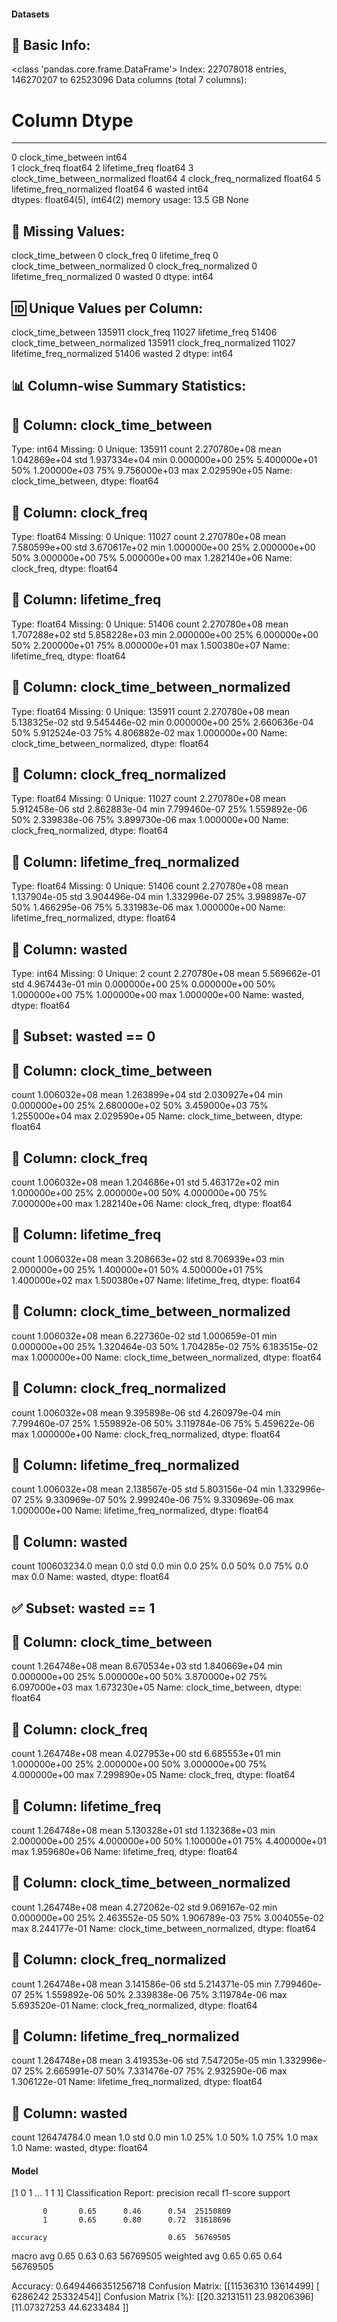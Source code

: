 #### Datasets

🧾 Basic Info:
------------------------------------------------------------
<class 'pandas.core.frame.DataFrame'>
Index: 227078018 entries, 146270207 to 62523096
Data columns (total 7 columns):
 #   Column                         Dtype  
---  ------                         -----  
 0   clock_time_between             int64  
 1   clock_freq                     float64
 2   lifetime_freq                  float64
 3   clock_time_between_normalized  float64
 4   clock_freq_normalized          float64
 5   lifetime_freq_normalized       float64
 6   wasted                         int64  
dtypes: float64(5), int64(2)
memory usage: 13.5 GB
None

📌 Missing Values:
------------------------------------------------------------
clock_time_between               0
clock_freq                       0
lifetime_freq                    0
clock_time_between_normalized    0
clock_freq_normalized            0
lifetime_freq_normalized         0
wasted                           0
dtype: int64

🆔 Unique Values per Column:
------------------------------------------------------------
clock_time_between               135911
clock_freq                        11027
lifetime_freq                     51406
clock_time_between_normalized    135911
clock_freq_normalized             11027
lifetime_freq_normalized          51406
wasted                                2
dtype: int64

📊 Column-wise Summary Statistics:
------------------------------------------------------------

🔹 Column: clock_time_between
----------------------------------------
Type: int64
Missing: 0
Unique: 135911
count    2.270780e+08
mean     1.042869e+04
std      1.937334e+04
min      0.000000e+00
25%      5.400000e+01
50%      1.200000e+03
75%      9.756000e+03
max      2.029590e+05
Name: clock_time_between, dtype: float64

🔹 Column: clock_freq
----------------------------------------
Type: float64
Missing: 0
Unique: 11027
count    2.270780e+08
mean     7.580599e+00
std      3.670617e+02
min      1.000000e+00
25%      2.000000e+00
50%      3.000000e+00
75%      5.000000e+00
max      1.282140e+06
Name: clock_freq, dtype: float64

🔹 Column: lifetime_freq
----------------------------------------
Type: float64
Missing: 0
Unique: 51406
count    2.270780e+08
mean     1.707288e+02
std      5.858228e+03
min      2.000000e+00
25%      6.000000e+00
50%      2.200000e+01
75%      8.000000e+01
max      1.500380e+07
Name: lifetime_freq, dtype: float64

🔹 Column: clock_time_between_normalized
----------------------------------------
Type: float64
Missing: 0
Unique: 135911
count    2.270780e+08
mean     5.138325e-02
std      9.545446e-02
min      0.000000e+00
25%      2.660636e-04
50%      5.912524e-03
75%      4.806882e-02
max      1.000000e+00
Name: clock_time_between_normalized, dtype: float64

🔹 Column: clock_freq_normalized
----------------------------------------
Type: float64
Missing: 0
Unique: 11027
count    2.270780e+08
mean     5.912458e-06
std      2.862883e-04
min      7.799460e-07
25%      1.559892e-06
50%      2.339838e-06
75%      3.899730e-06
max      1.000000e+00
Name: clock_freq_normalized, dtype: float64

🔹 Column: lifetime_freq_normalized
----------------------------------------
Type: float64
Missing: 0
Unique: 51406
count    2.270780e+08
mean     1.137904e-05
std      3.904496e-04
min      1.332996e-07
25%      3.998987e-07
50%      1.466295e-06
75%      5.331983e-06
max      1.000000e+00
Name: lifetime_freq_normalized, dtype: float64

🔹 Column: wasted
----------------------------------------
Type: int64
Missing: 0
Unique: 2
count    2.270780e+08
mean     5.569662e-01
std      4.967443e-01
min      0.000000e+00
25%      0.000000e+00
50%      1.000000e+00
75%      1.000000e+00
max      1.000000e+00
Name: wasted, dtype: float64

🚫 Subset: wasted == 0
------------------------------------------------------------

🔹 Column: clock_time_between
----------------------------------------
count    1.006032e+08
mean     1.263899e+04
std      2.030927e+04
min      0.000000e+00
25%      2.680000e+02
50%      3.459000e+03
75%      1.255000e+04
max      2.029590e+05
Name: clock_time_between, dtype: float64

🔹 Column: clock_freq
----------------------------------------
count    1.006032e+08
mean     1.204686e+01
std      5.463172e+02
min      1.000000e+00
25%      2.000000e+00
50%      4.000000e+00
75%      7.000000e+00
max      1.282140e+06
Name: clock_freq, dtype: float64

🔹 Column: lifetime_freq
----------------------------------------
count    1.006032e+08
mean     3.208663e+02
std      8.706939e+03
min      2.000000e+00
25%      1.400000e+01
50%      4.500000e+01
75%      1.400000e+02
max      1.500380e+07
Name: lifetime_freq, dtype: float64

🔹 Column: clock_time_between_normalized
----------------------------------------
count    1.006032e+08
mean     6.227360e-02
std      1.000659e-01
min      0.000000e+00
25%      1.320464e-03
50%      1.704285e-02
75%      6.183515e-02
max      1.000000e+00
Name: clock_time_between_normalized, dtype: float64

🔹 Column: clock_freq_normalized
----------------------------------------
count    1.006032e+08
mean     9.395898e-06
std      4.260979e-04
min      7.799460e-07
25%      1.559892e-06
50%      3.119784e-06
75%      5.459622e-06
max      1.000000e+00
Name: clock_freq_normalized, dtype: float64

🔹 Column: lifetime_freq_normalized
----------------------------------------
count    1.006032e+08
mean     2.138567e-05
std      5.803156e-04
min      1.332996e-07
25%      9.330969e-07
50%      2.999240e-06
75%      9.330969e-06
max      1.000000e+00
Name: lifetime_freq_normalized, dtype: float64

🔹 Column: wasted
----------------------------------------
count    100603234.0
mean             0.0
std              0.0
min              0.0
25%              0.0
50%              0.0
75%              0.0
max              0.0
Name: wasted, dtype: float64

✅ Subset: wasted == 1
------------------------------------------------------------

🔹 Column: clock_time_between
----------------------------------------
count    1.264748e+08
mean     8.670534e+03
std      1.840669e+04
min      0.000000e+00
25%      5.000000e+00
50%      3.870000e+02
75%      6.097000e+03
max      1.673230e+05
Name: clock_time_between, dtype: float64

🔹 Column: clock_freq
----------------------------------------
count    1.264748e+08
mean     4.027953e+00
std      6.685553e+01
min      1.000000e+00
25%      2.000000e+00
50%      3.000000e+00
75%      4.000000e+00
max      7.299890e+05
Name: clock_freq, dtype: float64

🔹 Column: lifetime_freq
----------------------------------------
count    1.264748e+08
mean     5.130328e+01
std      1.132368e+03
min      2.000000e+00
25%      4.000000e+00
50%      1.100000e+01
75%      4.400000e+01
max      1.959680e+06
Name: lifetime_freq, dtype: float64

🔹 Column: clock_time_between_normalized
----------------------------------------
count    1.264748e+08
mean     4.272062e-02
std      9.069167e-02
min      0.000000e+00
25%      2.463552e-05
50%      1.906789e-03
75%      3.004055e-02
max      8.244177e-01
Name: clock_time_between_normalized, dtype: float64

🔹 Column: clock_freq_normalized
----------------------------------------
count    1.264748e+08
mean     3.141586e-06
std      5.214371e-05
min      7.799460e-07
25%      1.559892e-06
50%      2.339838e-06
75%      3.119784e-06
max      5.693520e-01
Name: clock_freq_normalized, dtype: float64

🔹 Column: lifetime_freq_normalized
----------------------------------------
count    1.264748e+08
mean     3.419353e-06
std      7.547205e-05
min      1.332996e-07
25%      2.665991e-07
50%      7.331476e-07
75%      2.932590e-06
max      1.306122e-01
Name: lifetime_freq_normalized, dtype: float64

🔹 Column: wasted
----------------------------------------
count    126474784.0
mean             1.0
std              0.0
min              1.0
25%              1.0
50%              1.0
75%              1.0
max              1.0
Name: wasted, dtype: float64
#### Model
[1 0 1 ... 1 1 1]
Classification Report:
              precision    recall  f1-score   support

           0       0.65      0.46      0.54  25150809
           1       0.65      0.80      0.72  31618696

    accuracy                           0.65  56769505
   macro avg       0.65      0.63      0.63  56769505
weighted avg       0.65      0.65      0.64  56769505

Accuracy: 0.6494466351256718
Confusion Matrix:
[[11536310 13614499]
 [ 6286242 25332454]]
Confusion Matrix (%):
[[20.32131511 23.98206396]
 [11.07327253 44.6233484 ]]

